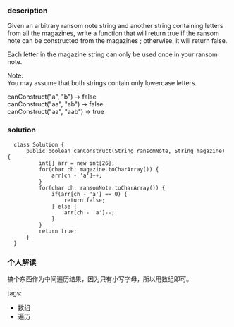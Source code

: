 ### description    
  Given an arbitrary ransom note string and another string containing letters from all the magazines, write a function that will return true if the ransom note can be constructed from the magazines ; otherwise, it will return false.  
    
  Each letter in the magazine string can only be used once in your ransom note.  
    
  Note:  
  You may assume that both strings contain only lowercase letters.  
    
  canConstruct("a", "b") -> false  
  canConstruct("aa", "ab") -> false  
  canConstruct("aa", "aab") -> true  
### solution    
```    
  class Solution {  
      public boolean canConstruct(String ransomNote, String magazine) {  
          int[] arr = new int[26];  
          for(char ch: magazine.toCharArray()) {  
              arr[ch - 'a']++;  
          }  
          for(char ch: ransomNote.toCharArray()) {  
              if(arr[ch - 'a'] == 0) {  
                  return false;  
              } else {  
                  arr[ch - 'a']--;  
              }  
          }  
          return true;  
      }  
  }  
```    
    
### 个人解读    
  搞个东西作为中间遍历结果，因为只有小写字母，所以用数组即可。  
    
tags:    
  -  数组  
  -  遍历  
